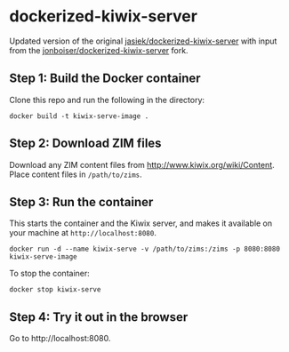 dockerized-kiwix-server
=================

Updated version of the original [jasiek/dockerized-kiwix-server](https://github.com/jasiek/dockerized-kiwix-server) with input from the [jonboiser/dockerized-kiwix-server](https://github.com/jonboiser/dockerized-kiwix-server) fork.

## Step 1: Build the Docker container

Clone this repo and run the following in the directory:

```shell
docker build -t kiwix-serve-image .
```

## Step 2: Download ZIM files

Download any ZIM content files from <http://www.kiwix.org/wiki/Content>.
Place content files in `/path/to/zims`.

## Step 3: Run the container

This starts the container and the Kiwix server, and makes it available on your machine at `http://localhost:8080`.

```shell
docker run -d --name kiwix-serve -v /path/to/zims:/zims -p 8080:8080 kiwix-serve-image
```

To stop the container:

```shell
docker stop kiwix-serve
```

## Step 4: Try it out in the browser

Go to http://localhost:8080.